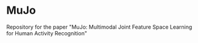 # MuJo
Repository for the paper "MuJo: Multimodal Joint Feature Space Learning for Human Activity Recognition"
